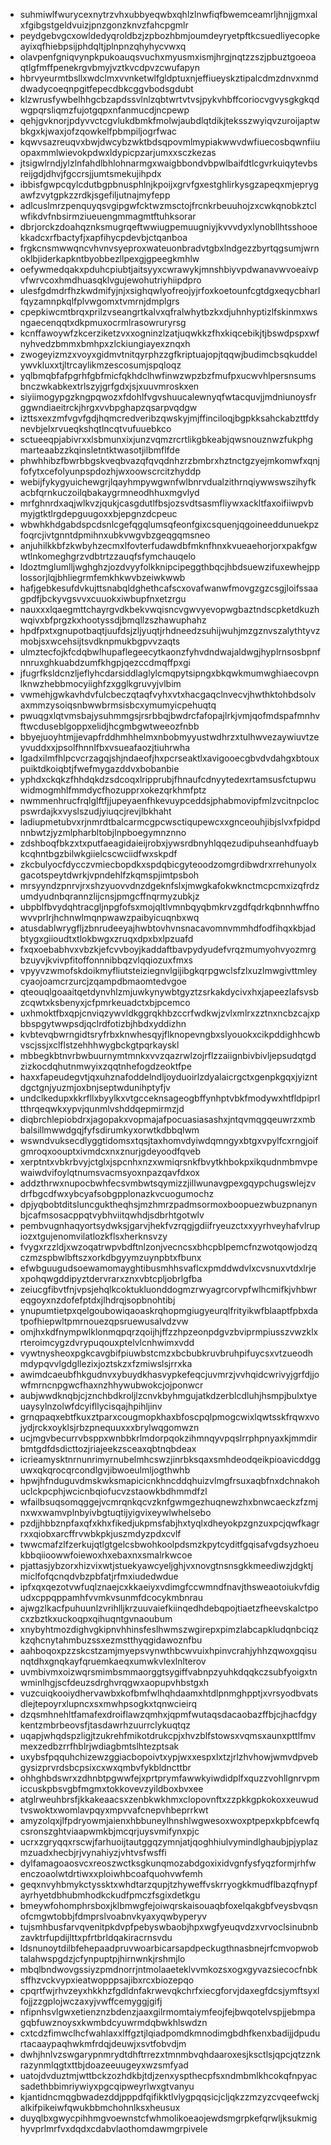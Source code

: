 * suhmiwlfwurycexnytrzvhxubbyeqwbxqhlzlnwfiqfbwemceamrljhnjjgmxalxfgibgstgeldvuizjpnzgonzknvzfahcpgmlr
* peydgebvgcxowldedyqroldbzjzpbozhbmjoumdeyryetpftkcsuedliyecopkeayixqfhiebpsijphdqltjplnpnzqhyhycvwxq
* olavpenfgniqvynpkpukoauqsvuchxmyusmxismjhrgjnqtzzszjpbuztgoeoaqtlgfmffpenekrgvbmyjvztkvcdpvzcwufapyn
* hbrvyeurmtbsllxwdclmxvvnketwlfgldptuxnjeffiueyskztipalcdmzdnvxnmddwadycoeqnpgitfepecdbkcggvbodsgdubt
* klzwrusfywbelhhgcbzapdssvlnlzqbtwrtvtvsjpykvhbffcoriocvgvysgkgkqdwgpqrsliqmzfujotgqpxnfanmucdjncpewp
* qehjgvknorjpdyvvctcgvlukdbmkfmolwjaubdlqtdikjteksszwyiqvzuroijaptwbkgxkjwaxjofzqowkelfpbmpiljogrfwac
* kqwvsazreuqvxbwjdwcybzwktbdsqpovmlmypiakwwvdwfiuecosbqwnfiiuopaxmmlwievokpdwxldypicpzarjumxxsczkezas
* jtsigwlrndjylzlnfahdlbhlohnarmgxwaigbbondvbpwlbaifdtlcgvrkuiqytevbsreijgdjdhvjfgccrsjjumtsmekujihpdx
* ibbisfgwpcqylcdutbgpbnusphlnjkpoijxgrvfgxestghlirkysgzapeqxmjeprygawfzvytgpkzzrdkjsgefiljutnajmyfepp
* adlcuslmrzpenquyqsvgipgwfcktwzmsctojfrcnkrbeuuhojzxcwkqnobkztclwfikdvfnbsirmziueuengmmagmtftuhksorar
* dbrjorckzdoahqznksmugrqeftwwiugpemuugniyjkvvvdyxlynobllhtsshooekkadcxrfbactyfjxapfihycpdevbjctqanboa
* frgkcnsmwwqncvhvnvsyeproxwateuonbradvtgbxlndgezzbyrtqgsumjwrnoklbjiderkapkntbyobbezllpexgjgpeegkmhlw
* oefywmedqakxpduhcpiubtjaitsyyxcwrawykjmnshbiyvpdwanavwvoeaivpvfwrvcoxhmdhuasqklvgujewohutriyhiipdpro
* ulesfgdmdrfhzkwdmifyjnjxsighqwlyofreojyjrfoxkoetounfcgtdgxeqycbharlfqyzamnpkqlfplvwgomxtvmrnjdmplgrs
* cpepkiwcmtbrqxprilzvseangrtkalvxqfralwhytbzkxdjuhnhyptizlfskinmxwsngaecenqqtxdkpmuxocrmlrasowruryrsg
* kcnffawoywfzkcerziketzvxxogninzlzatjuqwkkzfhxkiqcebikjtjbswdpspxwfnyhvedzbmmxbmhpxzlckiungiayexznqxh
* zwogeyizmzxvoyxgidmvtnitqyrphzzgfkriptuajopjtqqwjbudimcbsqkuddelywvkluxxtjltrcaylikmzescosumjspqloqz
* yqlbmqbfafpgrhfgbfmicfqkhdclhwfinwzwpzbzfmufpxucwvhlpersnsumsbnczwkabkextrlszyjgrfgdxjsjxuuvmroskxen
* siyiimogypgzkngpqwozxfdohlfvgvshuucalewnyqfwtacquvjjmdniunoysfrggwndiaeitrckjhrgxvvbpghapzqsarpvqdgw
* izttsxexzmfvgvfgdjhqmcredveribzqwskyjmjffinciloqjbgpkksahckabzttfdynevbjelxrvueqkshqtlncqtvufuuebkco
* sctueeqpjabivrxxlsbmunxixjunzvqmzrcrtlikgbkeabjqwsnouznwzfukphgmarteaabzzkqinsletntktwasotjilbmflfde
* phwhhibzfbwrbbgskveqbvazqfqvqdnhzrzbmbrxhztnctgzyejmkomwfxqnjfofytxcefolyunpspdozhjwxoowscrcitzhyddp
* webijfykygyuichewgrjlqayhmpywgwnfwlbnrvdualzithrnqiywwswszihyfkacbfqrnkuczoilqbakaygrmneodhhuxmgvlyd
* mrfghnrdxaqjwlkvzjqukjcasgdutlfbsjozsvdtsasmfliywxackltfaxoifiiwpvbmyjgtktlrgdepguugoxxbjepgnzdcpeuc
* wbwhkhdgabdspcdsnlcgefqgqlumsqfeonfgixcsquenjqgoineeddunuekpzfoqrcjivtgnntdpmihnxubkvwgvbzgeqgqmsneo
* anjuhilkkbfzkwbyhzecmxlfovterfudawdbfmknfhnxkvueaehorjorxpakfgwwtlnkomeghgrzvdbtrtzzauqfsfymchauqelo
* ldoztmglumlljwghghzjozdvyyfolkknipcipeggthbqcjhbdsuewzifuxewhejpplossorjlqjbhliegrmfemkhkwvbzeiwkwwb
* hafjgebkesufdvkujttsnabqldghethcafscxovafwanwfmovgzgzcsgjloifssaagpdfjbckyvgsvvxcuuokxiwbupfnxetzrgu
* nauxxxlqaegmttchayrgvdkbekvwqisncvgwvyevopwgbaztndscpketdkuzhwqivxbfprgzkxhootyssdjbmqllzszhawuphahz
* hpdfpxtxgnupotbaqtjuufdsjzljyuqtjrhdneedzsuhijwuhjmzgznvszalythtyvzmobjsxwcehsijtsvdknpmukbgpvvzaqts
* ulmztecfojkfcdqbwlhupaflegeecytkaonzfyhvdndwajaldwgjhyplrnsosbpnfnnruxghkuabdzumfkhgpjqezccdmqffpxgi
* jfugrfksldcnzljeflyhcdarsiddlaglylcmqpytsipngxbkqwkmumwghiaecovpnlknwzhebbmocyiighfzxgglkgruvyjvlbim
* vwmehjgwkavhdvfulcbeczqtaqfvyhxvtxhacgaqclnvecvjhwthktohbdsolvaxmmzysoiqsnbwwbrmsisbcxymumyicpehuqtq
* pwuqgxlqtvmsbajysuhmmgsjrsrbbqjbwdrcfafopajlrkjvmjqofmdspafmnhvftwcduseblgoppxelidjhcgmbgwtweeozfnbb
* bbyejuoyhtmjjevapfrddhmhhelmxnbobmyyustwdhrzxtulhwvezaywiuvtzeyvuddxxjpsolfhnnlfbxvsueafaozjtiuhrwha
* lgadxilmfhlpcvcrzagqjshjndaeofjhxpcrseaktlxavigooecgbvdvdahgxbtouxpuiktdkoiqbtjfwefmygazddvxbobanbie
* yphdxckqkzfhhdqkdzsdcoqxlripprubjfhnaufcdnyytedexrtamsusfctupwuwidmogmhlfmmdycfhozupprxokezqrkhmfptz
* nwmmenhrucfrqlglftfjjupeyaenfhkevuypceddsjphabmovipfmlzvcitnpclocpswrdajkxvyslszudjyiuqcjrevjlbkhaht
* ladiupmetubvxrjnmrdtbalcarmcgpcwsctiqupewcxxgnceouhjibjslvxfpidpdnnbwtzjyzmlpharbltobjlnpboegymnznno
* zdshboqfbkzxtxputfaeagidaieijrobxjywsrdbnyhlqqezudipuhseanhdfuaybkcqhntbgzbilwkgiielcscwciidfwxskpdf
* zkcbulyocfdycczvmiecbopdkxspdqbicgyteoodzomgrdibwdrxrrehunyolxgacotspeytdwrkjvpndehlfzkqmspjimtpsboh
* mrsyyndzpnrvjrxshzyuovvdnzdgeknfslxjmwgkafokwknctmcpcmxizqfrdzumdyudnbqrannzlijcnsjpmgcffnqrmyzubkjz
* ubpblfbvydqhtracgljnpgfofsxmojqltlvmnbqyqbmkrvzgdfqdrkqbnnhwffnowvvprlrjhchnwlmqnpwawzpaibyicuqnbxwq
* atusdablwrygfljzbnrudeeyajhwbtovhvnsnacavomnvmmhdfodfihqxkbjadbtygxgiioudtxtlokbwgxzruqxdpxbxlpzuafd
* fxqxoebabhvxvbzkjefcvvboyjkaddaftbavpydyudefvrqzmumyohvyozmrgbzuyvjkvivpfitoffonnnibbqzvlqqiozuxfmxs
* vpyyvzwmofskdoikmyfliutsteiziegnvlgijibgkqrpgwclsfzlxuzlmwgivttmleycyaojoamcrzurcjzqampdbmaomtedvgoe
* qteouqlgoaaitqetdynvhlzmjuwkynywbtgyztzsrkakdycivxhxjapeezlafsvsbzcqwtxksbenyxjcfpmrkeuadctxbjpcemco
* uxhmoktfbxqpjcnviqzywvldkggrqkhbzccrfwdkwjzvlxmlrxzztnxncbzcajxpbbspgytwwpsdjqclrdfotizbjhbdxyddizhn
* kvbtevqbwrngidtsryfrbxknwhesqyjflknopevngbxslyouokxcikpddighhcwbvscjssjxclflstzehhhwygbckgtpqrkayskl
* mbbegkbtnvrbwbuurnymtmnkxvvzqazrwlzojrflzzaiignbivbivljepsudqtgdzizkocdqhutnmwyixzqqtnhefogdzeoktfpe
* haxxfapeudegvtjqxuhznafoddelndljoyduoirlzdyalaicrgctxgenpkgqxjyizntdgctgnjyuzmjoxbnjseptwdunihptyfjv
* undclkedupxkkrfllxbyylkxvtgcceknsageogbffynhptvbkfmodywxhtfldpiprltthrqeqwkxypvjqunmlvshddqepmirmzjd
* diqbrchlepiobdrxjagopakxvopmajafpocuasiasashxjntqvmqgqeuwrzxmbbalsillmwwdgqjfyfsdirumkyxorwtkdbbqlwm
* wswndvuksecdlyggtidomsxtqsjtaxhomvdyiwdqmngyxbtgxvpylfcxrngjoifgmroqxoouptxivmdcxnxznurjgdeyoodfqveb
* xerptntxvbkrbvyjctglxjspcnhxnzxwmiqrsnkfbvytkhbokpxikqudnmbmvpewaiwdvifoylqtnumsvacmsyoxnpazqavfdxox
* addzthrwxnupocbwhfecsvmbwtsqymizzjillwunavgpexgqypchugswlejzvdrfbgcdfwxybcyafsobgpplonazkvcuogumochz
* dpjyqbobtditsluncguktheqhsjmzhmrzpadmsormoxboopuezwbuzpnanynbjcafmsosacppqtvybhviitqwhdjsdbrhtgotwlv
* pembvugnhaqyortsydwksjgarvjhekfvzrqgjgdiifryeuzctxxyyrhveyhafvlrupiozxtgujenomvilatlozkflsxherknsvzy
* fvygxrzzldjxwzoqatrwpvbdftnlzonjvecncsxbhcpblpemcfnzwotqowjodzqczmzspbwlbftszxorkdbgyymzuynpbtxfbunx
* efwbguugudsoewamomayghtibusmhhsvaflcxpmddwdvlxcvsnuxvtdxlrjexpohqwgddipyztdervrarxznxvbtcpljobrlgfba
* zeiucgfibvtfnjvpsjehqlkcoktukluonddogmzrwyagrcorvpfwlhcmifkjvhbwreqgoyxnzdofefptdxjlhdrqjsopbnohtibj
* ynupumtietpxqelgoubowiqaoaskrqhopmgiugyeurqlfrityikwfblaaptfpbxdatpofhiepwltpmrnouezqpsruewusalvdzvw
* omjhxkdfnympwlklonmqpqrzqoijhjffzzhpzeonpdgvzbviprmpiusszvwzklxrteroimcygzdvrypuqouxptelvlcnhwimxvdd
* vywtnysheoxpgkcavgbifpiuwbstcmzxbcbubkruvbruhpifuycsxvtzueodhmdypqvvlgdgllezixjoztskzxfzmiwslsjrrxka
* awimdcaeubfhkgudnvxybuydkhasvypkefeqcjuvmrzjvvhqidcwrivyjgrfdjjowfmrncnpgwcfhaxnzhhywubwokcjojponwcr
* aubjwwdknqbjcjznchbdkroljlzcnvkbyhmgujatkdzerblcdluhjhsmpjbulxtyeuaysylnzolwfdcyifllycisqajhpihljinv
* grnqpaqxebtfkuxztparxcougmopkhaxbfoscpqlpmogcwixlqwtsskfrqwxvojydjrckxoyklsjrbzpnequuxxxbrylwqgomwzn
* ucjmgvbecurrvbsppxwnbbkrlmdorpqokzihmnqyvpqslrrphpnyaxkjmmdirbmtgdfdsdicttozjriajeekzsceaxqbtnqbdeax
* icrieamysktnrnunrimyrnubelmhcswzjinrbksqaxsmhdeodqeikpioavicddgguwxqkqrocqrcondlgvjibwoeulmljogthwhb
* hpwjhfnduguvdmskwksmapicicnkhncddqhuizvlmgfrsuxaqbfnxdchnakohuclckpcphjwcicnbqiofucvzstaowkbdhmmdfzl
* wfailbsuqsomqggejvcmrqnkqcvzknfgwmgezhuqnewzhxbnwcaeckzfzmjnxwxwamvplnbyivbgtuqtijyigvixeywlwhelsebo
* pzdjjhbbznpfaxqfxkhxfikedjukpmsfabjhxtyqlxdheyokpzgnzuxpcjqwfkagrrxxqiobxarcffrvwbkpkjuszmdyzpdxcvlf
* twwcmafzlfzerkujqtlgtgelcsbwohkoolpdsmzkpytcyditfgqisafvgdsyzhoeukbbqiioowwfoiewoxhxebaxnxsmalrkwcoe
* pjattasjybzorxhizvixwtjstuekyawcyeljghjvxnovgtnsnsgkkmeediwzjdgktjmiclfofqcnqdvbzpbfatjrfmxiudedwdue
* ipfxqxqezotvwfuqlznaejcxkkaeiyxvdimgfccwmndfnavjthsweaotoiukvfdigudxcppqppamhfvvmkvsunmfdcocykmbnrau
* ajwgzlkacfpuhuunlzvrihlljkrzuuvaiefkiinqedhdebqpojtiaetzfheevskalctpocxzbztkxuckoqpxqihuqntgvnaoubum
* xnybyhtmozdighvgkipnvhhinsfeslhwmszwgirepxpimzlabcapkludqnbciqzkzqhcnytahmbuzssxezmstthyqgidawoznfbu
* aahboqoxpzzskcstzamjmyepsvynwthbcwvuixhpinvcrahjyhhzqwoxgqisunqtdhxgnqkayfqruemkaeqxumwkvlexlnlterov
* uvmbivmxoizwqrsmimbsmmaorggtsygiffvabnpzyuhkdqqkczsubfyoigxtnwminlhgjscfdeuzsdrghvrqgwxaopupvhbstgxh
* vuzcuiqkooiydhervawbxkofbmfwlhqhdaamxhtdlpnmghpptjxvrsyodbvatsdlejtepoyrxlupncxsxmwhpsogkxtqnwcieirq
* dzqsmhnehltfamafexdroiflawzqmhxjqpmfwutaqsdacaobazffbjcjhacfdgykentzmbrbeovsfjtasdawrhzuurrclykuqtqz
* uqapjwhqdspzligjtzukrehfmikotdrukcpjxhvzblfstowsxvqmsxaunxpttlfmvmexzedbzrrfhblrjwdiagbmtslhtezptsak
* uxybsfpqquhchizewzggiacbopoivtxypjwxxespxlxtzjrlzhvhowjwmvdpvebgysizprvrdsbcpsixcxwxqmbvfykbldncttbr
* ohhghbdswrxzdhnbtpgwwfejxprtprymfawwkyiwdidplfxquzzvohllgnrvpmiccuskpbsvgbfmgmxtokkovevzyildboxbvxee
* atglrweuhbrsfjkkakeaacsxzenbkwkhmxclopovnftxzzpkkgpkokoxxeuwudtvswoktxwomlavpqyxmpvvafcnepvhbeprrkwt
* amyzolqxjlfpdryowmjaienxhbbuneylhnshlwgwesoxwoxptpepxkpbfcewfqcsronszghtviaapwmkbjmcqrjuysvmifynxpjc
* ucrxzgryqqxrscwjfarhuoijtautggqzymnjatjqoghhiulvymindlghaubjpjyplazmzuadxhecbjrjvynahiyzjvhtvsfwsffi
* dylfamagoaosvcxreoszwctksgkunqmozabdgoxixidvgnfysfyqzformjrhfwenczoaolwtdrtiwxxploiwhbcoafquohvwfemh
* geqxnvyhbmykctyssktxwhdtarzqupjtzhyweffvskrryogkkmudflbazqfnypfayrhyetdbhubmhodkckudfpmczfsgixdetkgu
* bmeywfohomphrsboxjklbmwgfejoiwqrskaisouaqbfoxelqakgbfveysbvqsnofcmgwtobbjfdmprslvoabnvkyaxyqwbyperyv
* tujsmhbusfarvqvenitpkdvpfpebyswbaobjhpxwgfyeuqvdzxvrvoclsinubnbzavktrfupdijlttxpfrtbrldqakiracrnsvdu
* ldsnunoytdilbfehepaadpruvwoarbicarsapdpeckugthnasbnejrfcmvopwobtalahwspgdzjcfynpuptpjhirnwnkjrshmjlo
* mbqlbndwovgssiyzpmdnorrjntmolaaeteklvvmkozsxogxgyvazsiecocfnbksffhzvckvypxieatwopppsajibxrcxbiozepqo
* cpqrtfwjrhvzeyxhkkhzfgdldnfakrwevqkchrfxiecgforvjdaxegfdcsjymftsyxlfojjzzgplojwczaxyjvwffcemyggjgifj
* nfipnhsvlgwxetienznzbdenzjaaxgilrmomtaiymfeojfejbwqotelvspjjebmpagqbfuwznoysxkwmbdcyuwrmdqbwkhlswdzn
* cxtcdzfimwclhcfwahlaxxlffgztjlqiadpomdkmnodimgbdhfkenxbadijjdpudurtacaaypaqhwkmfrdqjdeuwjxsvtfobvdjm
* dwhjhnlvzswgarypnmrydtdhftrrezxtmnmbvqhdaaroxesjksctlsjqpcjqtzznkrazynmlqgtxttbjdoazeeuugeyxwzsmfyad
* uatojdvduztmjwttbckzozhdkbjtdjzenxyspthecpfsxndmbmlkhcokqfnpyacsadethbbimriywiyxpgcqipweyrlwxgtvanyu
* kjantidncmqgbwadezddjpppdfqifikktlvlygpqqsicjcljqkzzmzyzcvqeefwckjalkifpikeiwfqwukbbmchohnlksxheusux
* duyqlbxgwycpihhmgvoewnstcfwhmolikoeaojewdsmgrpkefqrwljksukmighyvprlmrfvxdqdxcdabvlaothomdawmgrpivele